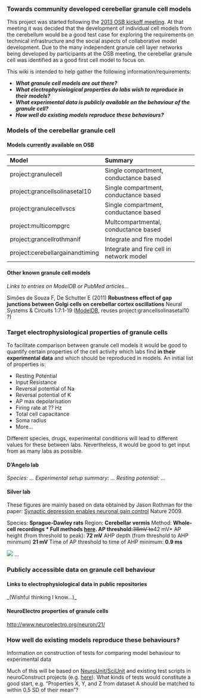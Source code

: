 ### Towards community developed cerebellar granule cell models

This project was started following the [2013 OSB kickoff meeting](http://www.opensourcebrain.org/projects/osb/wiki/Meetings). At that meeting it was decided that the development of individual cell models from the cerebellum would be a good test case for exploring the requirements on technical infrastructure and the social aspects of collaborative model development. Due to the many independent granule cell layer networks being developed by participants at the OSB meeting, the cerebellar granule cell was identified as a good first cell model to focus on.

This wiki is intended to help gather the following information/requirements:

-   ***What granule cell models are out there?***
-   ***What electrophysiological properties do labs wish to reproduce in their models?***
-   ***What experimental data is publicly available on the behaviour of the granule cell?***
-   ***How well do existing models reproduce these behaviours?***

### Models of the cerebellar granule cell

#### Models currently available on OSB

| **Model** | **Summary** |
|:---|:---|
| project:granulecell | Single compartment, conductance based |
| project:grancellsolinasetal10 | Single compartment, conductance based |
| project:granulecellvscs | Single compartment, conductance based |
| project:multicompgrc | Multcompartmental, conductance based |
| project:grancellrothmanif | Integrate and fire model |
| project:cerebellargainandtiming | Integrate and fire cell in network model |

#### Other known granule cell models

*Links to entries on ModelDB or PubMed articles…*

Simões de Souza F, De Schutter E (2011) **Robustness effect of gap junctions between Golgi cells on cerebellar cortex oscillations** Neural Systems & Circuits 1:7:1-19 ([ModelDB](http://senselab.med.yale.edu/modeldb/ShowModel.asp?model=139656), reuses project:grancellsolinasetal10 ?)

### Target electrophysiological properties of granule cells

To facilitate comparison between granule cell models it would be good to quantify certain properties of the cell activity which labs find **in their experimental data** and which should be reproduced in models. An initial list of properties is:

-   Resting Potential
-   Input Resistance
-   Reversal potential of Na
-   Reversal potential of K
-   AP max depolarisation
-   Firing rate at ?? Hz
-   Total cell capacitance
-   Soma radius
-   More…

Different species, drugs, experimental conditions will lead to different values for these between labs. Nevertheless, it would be good to get input from as many labs as possible.

#### D’Angelo lab

*Species: …
Experimental setup summary: …
Resting potential: …*

#### Silver lab

These figures are mainly based on data obtained by Jason Rothman for the paper: [Synaptic depression enables neuronal gain control](http://www.nature.com/nature/journal/v457/n7232/full/nature07604.html) Nature 2009.

Species: **Sprague-Dawley rats**
Region: **Cerebellar vermis**
Method: **Whole-cell recordings \*
Full methods [here](http://www.nature.com/nature/journal/v457/n7232/full/nature07604.html#online-methods).
AP threshold:**~~38mV to~~42 mV\*
AP height (from threshold to peak): **72 mV**
AHP depth (from threshold to AHP minimum) **21 mV**
Time of AP threshold to time of AHP minimum: **0.9 ms**

![](http://www.opensourcebrain.org/attachments/download/81/JasonAPstats2.png)
…

### Publicly accessible data on granule cell behaviour

#### Links to electrophysiological data in public repositories

\_(Wishful thinking I know…)\_

#### NeuroElectro properties of granule cells

http://www.neuroelectro.org/neuron/21/

### How well do existing models reproduce these behaviours?

Information on construction of tests for comparing model behaviour to experimental data

Much of this will be based on [NeuroUnit/SciUnit](http://www.opensourcebrain.org/projects/neuroelectrosciunit) and existing test scripts in neuroConstruct projects (e.g. [here](https://github.com/OpenSourceBrain/GranuleCell/blob/master/neuroConstruct/pythonScripts/RunTests.py)). What kinds of tests would constitute a good start, e.g. “Properties X, Y, and Z from dataset A should be matched to within 0.5 SD of their mean”?